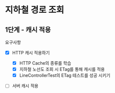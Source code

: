 # 지하철 경로 조회

## 1단계 - 캐시 적용
요구사항
 + [x] HTTP 캐시 적용하기
   + [x] HTTP Cache의 종류를 학습
   + [x] 지하철 노선도 조회 시 ETag를 통해 캐시를 적용
   + [x] LineControllerTest의 ETag 테스트를 성공 시키기
 + [ ] 서버 캐시 적용
 